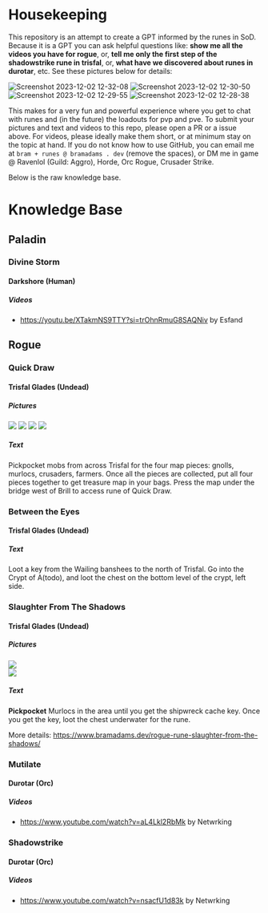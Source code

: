 # Housekeeping

This repository is an attempt to create a GPT informed by the runes in SoD. Because it is a GPT you can ask helpful questions like: **show me all the videos you have for rogue**, or, **tell me only the first step of the shadowstrike rune in trisfal**, or, **what have we discovered about runes in durotar**, etc. See these pictures below for details:

![Screenshot 2023-12-02 12-32-08](https://github.com/bramses/season-of-discovery/assets/3282661/f9319907-7aa8-4656-bf92-21c56c76a395)
![Screenshot 2023-12-02 12-30-50](https://github.com/bramses/season-of-discovery/assets/3282661/b4a5f54e-ff17-4e5c-8838-ed79c523e450)
![Screenshot 2023-12-02 12-29-55](https://github.com/bramses/season-of-discovery/assets/3282661/f516f161-53bc-4edb-bb31-fb540ddb52b8)
![Screenshot 2023-12-02 12-28-38](https://github.com/bramses/season-of-discovery/assets/3282661/b7fa948c-ad7c-431f-9b08-8d82827fff35)


This makes for a very fun and powerful experience where you get to chat with runes and (in the future) the loadouts for pvp and pve. To submit your pictures and text and videos to this repo, please open a PR or a issue above. For videos, please ideally make them short, or at minimum stay on the topic at hand. If you do not know how to use GitHub, you can email me at `bram + runes @ bramadams . dev` (remove the spaces), or DM me in game @ Ravenlol (Guild: Aggro), Horde, Orc Rogue, Crusader Strike. 

Below is the raw knowledge base.

# Knowledge Base

## Paladin

### Divine Storm

#### Darkshore (Human)

##### Videos

- https://youtu.be/XTakmNS9TTY?si=trOhnRmuG8SAQNiv by Esfand

## Rogue

### Quick Draw

#### Trisfal Glades (Undead)

##### Pictures

![](https://www.bramadams.dev/content/images/2023/12/Drawing-2023-12-02-02.53.24.excalidraw.png)
![](https://www.bramadams.dev/content/images/size/w1600/2023/12/Screenshot-2023-12-01-at-10.40.26-PM.jpg)
![](https://www.bramadams.dev/content/images/size/w1600/2023/12/Screenshot-2023-12-01-at-10.42.33-PM.jpg)
![](https://www.bramadams.dev/content/images/size/w1600/2023/12/Screenshot-2023-12-01-at-10.51.54-PM.jpg)

##### Text

Pickpocket mobs from across Trisfal for the four map pieces: gnolls, murlocs, crusaders, farmers. Once all the pieces are collected, put all four pieces together to get treasure map in your bags. Press the map under the bridge west of Brill to access rune of Quick Draw.

### Between the Eyes

#### Trisfal Glades (Undead)

##### Text

Loot a key from the Wailing banshees to the north of Trisfal. Go into the Crypt of A(todo), and loot the chest on the bottom level of the crypt, left side.

### Slaughter From The Shadows

#### Trisfal Glades (Undead)

##### Pictures

![](<https://www.bramadams.dev/content/images/2023/12/Drawing-2023-12-02-01.00.15.excalidraw.png>)  
![](<https://www.bramadams.dev/content/images/size/w1600/2023/12/Screenshot-2023-12-01-at-8.30.52-PM.jpg>)

##### Text

**Pickpocket** Murlocs in the area until you get the shipwreck cache key. Once you get the key, loot the chest underwater for the rune.

More details: https://www.bramadams.dev/rogue-rune-slaughter-from-the-shadows/

### Mutilate

#### Durotar (Orc)

##### Videos

- <https://www.youtube.com/watch?v=aL4Lkl2RbMk> by Netwrking

### Shadowstrike

#### Durotar (Orc)

##### Videos

- <https://www.youtube.com/watch?v=nsacfU1d83k> by Netwrking
